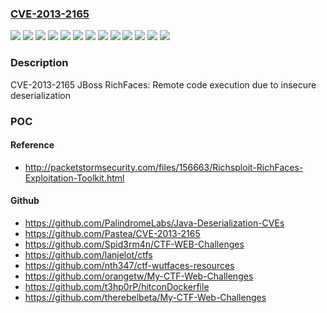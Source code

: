 ### [CVE-2013-2165](https://cve.mitre.org/cgi-bin/cvename.cgi?name=CVE-2013-2165)
![](https://img.shields.io/static/v1?label=Product&message=JBEWP%205%20for%20RHEL%205&color=blue)
![](https://img.shields.io/static/v1?label=Product&message=JBEWP%205%20for%20RHEL%206&color=blue)
![](https://img.shields.io/static/v1?label=Product&message=Red%20Hat%20JBoss%20Enterprise%20Application%20Platform%204.3%20for%20RHEL%204&color=blue)
![](https://img.shields.io/static/v1?label=Product&message=Red%20Hat%20JBoss%20Enterprise%20Application%20Platform%204.3%20for%20RHEL%205&color=blue)
![](https://img.shields.io/static/v1?label=Product&message=Red%20Hat%20JBoss%20Enterprise%20Application%20Platform%205%20for%20RHEL%204&color=blue)
![](https://img.shields.io/static/v1?label=Product&message=Red%20Hat%20JBoss%20Enterprise%20Application%20Platform%205%20for%20RHEL%205&color=blue)
![](https://img.shields.io/static/v1?label=Product&message=Red%20Hat%20JBoss%20Enterprise%20Application%20Platform%205%20for%20RHEL%206&color=blue)
![](https://img.shields.io/static/v1?label=Version&message=!%200%3A2.0.2.FP_SEC1-1.ep2.6.el4%20&color=brighgreen)
![](https://img.shields.io/static/v1?label=Version&message=!%200%3A2.0.2.FP_SEC1-1.ep2.6.el5%20&color=brighgreen)
![](https://img.shields.io/static/v1?label=Version&message=!%200%3A3.3.1-11.SP3_patch_01.ep5.el4%20&color=brighgreen)
![](https://img.shields.io/static/v1?label=Version&message=!%200%3A3.3.1-3.SP3_patch_01.ep5.el6%20&color=brighgreen)
![](https://img.shields.io/static/v1?label=Version&message=!%200%3A3.3.1-6.SP3_patch_01.ep5.el5%20&color=brighgreen)
![](https://img.shields.io/static/v1?label=Vulnerability&message=Deserialization%20of%20Untrusted%20Data&color=brighgreen)

### Description

CVE-2013-2165 JBoss RichFaces: Remote code execution due to insecure deserialization

### POC

#### Reference
- http://packetstormsecurity.com/files/156663/Richsploit-RichFaces-Exploitation-Toolkit.html

#### Github
- https://github.com/PalindromeLabs/Java-Deserialization-CVEs
- https://github.com/Pastea/CVE-2013-2165
- https://github.com/Spid3rm4n/CTF-WEB-Challenges
- https://github.com/lanjelot/ctfs
- https://github.com/nth347/ctf-wutfaces-resources
- https://github.com/orangetw/My-CTF-Web-Challenges
- https://github.com/t3hp0rP/hitconDockerfile
- https://github.com/therebelbeta/My-CTF-Web-Challenges

